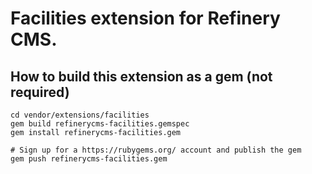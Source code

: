 # Facilities extension for Refinery CMS.

## How to build this extension as a gem (not required)

    cd vendor/extensions/facilities
    gem build refinerycms-facilities.gemspec
    gem install refinerycms-facilities.gem

    # Sign up for a https://rubygems.org/ account and publish the gem
    gem push refinerycms-facilities.gem
